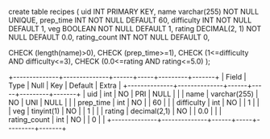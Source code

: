 create table recipes (
  uid INT PRIMARY KEY,
  name varchar(255) NOT NULL UNIQUE,
  prep_time INT NOT NULL DEFAULT 60,
  difficulty INT NOT NULL DEFAULT 1,
  veg BOOLEAN NOT NULL DEFAULT 1,
  rating DECIMAL(2, 1) NOT NULL DEFAULT 0.0,
  rating_count INT NOT NULL DEFAULT 0,

  CHECK (length(name)>0),
  CHECK (prep_time>=1),
  CHECK (1<=difficulty AND difficulty<=3),
  CHECK (0.0<=rating AND rating<=5.0)
);

+--------------+--------------+------+-----+---------+-------+
| Field        | Type         | Null | Key | Default | Extra |
+--------------+--------------+------+-----+---------+-------+
| uid          | int          | NO   | PRI | NULL    |       |
| name         | varchar(255) | NO   | UNI | NULL    |       |
| prep_time    | int          | NO   |     | 60      |       |
| difficulty   | int          | NO   |     | 1       |       |
| veg          | tinyint(1)   | NO   |     | 1       |       |
| rating       | decimal(2,1) | NO   |     | 0.0     |       |
| rating_count | int          | NO   |     | 0       |       |
+--------------+--------------+------+-----+---------+-------+

